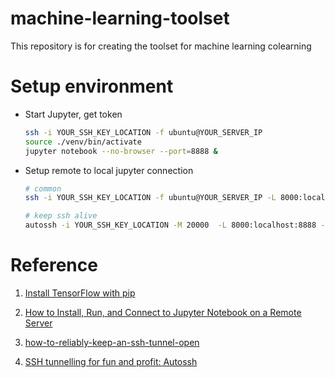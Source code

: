 # machine-learning-toolset

This repository is for creating the toolset for machine learning colearning

# Setup environment

- Start Jupyter, get token

    ``` bash
    ssh -i YOUR_SSH_KEY_LOCATION -f ubuntu@YOUR_SERVER_IP
    source ./venv/bin/activate
    jupyter notebook --no-browser --port=8888 &
    ```

- Setup remote to local jupyter connection

    ``` bash
    # common
    ssh -i YOUR_SSH_KEY_LOCATION -f ubuntu@YOUR_SERVER_IP -L 8000:localhost:8888 -N
    
    # keep ssh alive
    autossh -i YOUR_SSH_KEY_LOCATION -M 20000  -L 8000:localhost:8888 -f ubuntu@YOUR_SERVER_IP -N
    ```

# Reference

1. [Install TensorFlow with pip](https://www.tensorflow.org/install/pip)

2. [How to Install, Run, and Connect to Jupyter Notebook on a Remote Server](https://www.digitalocean.com/community/tutorials/how-to-install-run-connect-to-jupyter-notebook-on-remote-server)

3. [how-to-reliably-keep-an-ssh-tunnel-open](https://superuser.com/questions/37738/how-to-reliably-keep-an-ssh-tunnel-open)

4. [SSH tunnelling for fun and profit: Autossh](https://www.everythingcli.org/ssh-tunnelling-for-fun-and-profit-autossh/)
